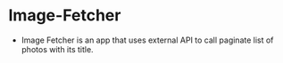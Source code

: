 # Image-Fetcher
- Image Fetcher is an app that uses external API to call paginate list of photos with its title.
